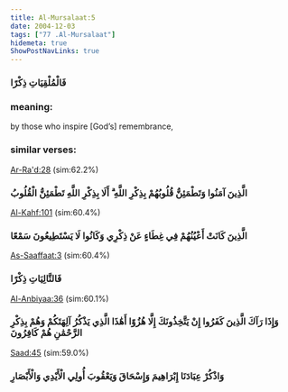 ```yaml
---
title: Al-Mursalaat:5
date: 2004-12-03
tags: ["77 .Al-Mursalaat"]
hidemeta: true 
ShowPostNavLinks: true 
---
```

### فَالْمُلْقِيَاتِ ذِكْرًا
### meaning: 
by those who inspire [God’s] remembrance,
### similar verses: 

[Ar-Ra'd:28](/13/28) (sim:62.2%)

### الَّذِينَ آمَنُوا وَتَطْمَئِنُّ قُلُوبُهُمْ بِذِكْرِ اللَّهِ ۗ أَلَا بِذِكْرِ اللَّهِ تَطْمَئِنُّ الْقُلُوبُ

[Al-Kahf:101](/18/101) (sim:60.4%)

### الَّذِينَ كَانَتْ أَعْيُنُهُمْ فِي غِطَاءٍ عَنْ ذِكْرِي وَكَانُوا لَا يَسْتَطِيعُونَ سَمْعًا

[As-Saaffaat:3](/37/3) (sim:60.4%)

### فَالتَّالِيَاتِ ذِكْرًا

[Al-Anbiyaa:36](/21/36) (sim:60.1%)

### وَإِذَا رَآكَ الَّذِينَ كَفَرُوا إِنْ يَتَّخِذُونَكَ إِلَّا هُزُوًا أَهَٰذَا الَّذِي يَذْكُرُ آلِهَتَكُمْ وَهُمْ بِذِكْرِ الرَّحْمَٰنِ هُمْ كَافِرُونَ

[Saad:45](/38/45) (sim:59.0%)

### وَاذْكُرْ عِبَادَنَا إِبْرَاهِيمَ وَإِسْحَاقَ وَيَعْقُوبَ أُولِي الْأَيْدِي وَالْأَبْصَارِ
